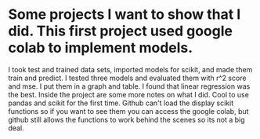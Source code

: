 # Some projects I want to show that I did. This first project used google colab to implement models. 

I took test and trained data sets, imported models for scikit, and made them train and predict. I tested three models and evaluated them with r^2 score and mse. I put them in a graph and table. I found that linear regression was the best. Inside the project are some more notes on what I did. Cool to use pandas and scikit for the first time. Github can't load the display scikit functions so if you want to see them you can access the google colab, but github still allows the functions to work behind the scenes so its not a big deal. 
